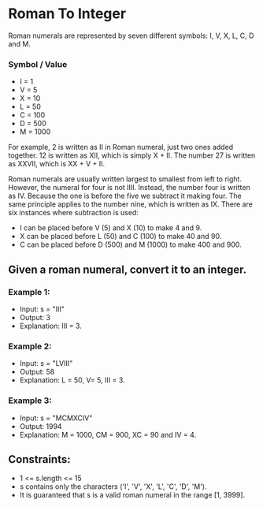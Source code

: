 # Roman To Integer
Roman numerals are represented by seven different symbols: I, V, X, L, C, D and M.

### Symbol    /    Value
- I =            1 
- V  =           5
- X   =          10
- L    =         50
- C     =        100
- D      =       500
- M       =      1000

For example, 2 is written as II in Roman numeral, just two ones added together. 12 is written as XII, which is simply X + II. The number 27 is written as XXVII, which is XX + V + II.

Roman numerals are usually written largest to smallest from left to right. However, the numeral for four is not IIII. Instead, the number four is written as IV. Because the one is before the five we subtract it making four. The same principle applies to the number nine, which is written as IX. There are six instances where subtraction is used:

- I can be placed before V (5) and X (10) to make 4 and 9. 
- X can be placed before L (50) and C (100) to make 40 and 90. 
- C can be placed before D (500) and M (1000) to make 400 and 900.

## Given a roman numeral, convert it to an integer.

### Example 1:

- Input: s = "III"
- Output: 3
- Explanation: III = 3.

### Example 2:

- Input: s = "LVIII"
- Output: 58
- Explanation: L = 50, V= 5, III = 3.

### Example 3:

- Input: s = "MCMXCIV"
- Output: 1994
- Explanation: M = 1000, CM = 900, XC = 90 and IV = 4.
 

## Constraints:

- 1 <= s.length <= 15
- s contains only the characters ('I', 'V', 'X', 'L', 'C', 'D', 'M').
- It is guaranteed that s is a valid roman numeral in the range [1, 3999].